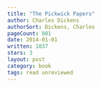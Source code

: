 ```yaml
---
title: "The Pickwick Papers"
author: Charles Dickens
authorSort: Dickens, Charles
pageCount: 801
date: 2014-01-01
written: 1837
stars: 3
layout: post
category: book
tags: read unreviewed
---
```

